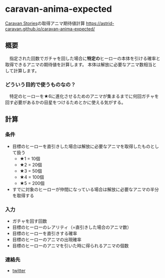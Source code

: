 # caravan-anima-expected

[Caravan Stories](https://caravan-stories.com/)の取得アニマ期待値計算
<https://astrid-caravan.github.io/caravan-anima-expected/>

## 概要

　指定された回数でガチャを回した場合に**特定の**ヒーローの本体を引ける確率と取得できるアニマの期待値を計算します。 本体は解放に必要なアニマ数相当として計算します。

### どういう目的で使うものなの？

　特定のヒーローを★6に進化させるためのアニマが集まるまでに何回ガチャを回す必要があるかの目星をつけるためとかに使える気がする。

## 計算

### 条件

- 目標のヒーローを直引きした場合は解放に必要なアニマを取得したものとして扱う
  - ★1 = 10個
  - ★2 = 20個
  - ★3 = 50個
  - ★4 = 100個
  - ★5 = 200個
- すでに対象のヒーローが仲間になっている場合は解放に必要なアニマの半分を取得する

### 入力

- ガチャを回す回数
- 目標のヒーローのレアリティ（=直引きした場合のアニマ数）
- 目標のヒーローを直引きする確率
- 目標のヒーローのアニマの出現確率
- 目標のヒーローのアニマを引いた時に得られるアニマの個数

### 連絡先

- [twitter](https://twitter.com/astrid_caravan)
